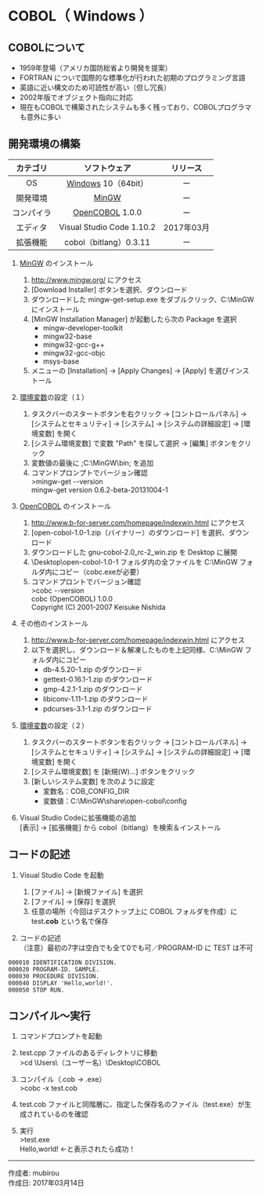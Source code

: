 # COBOL（ Windows ）

## COBOLについて

* 1959年登場（アメリカ国防総省より開発を提案）
* FORTRAN についで国際的な標準化が行われた初期のプログラミング言語
* 英語に近い構文のため可読性が高い（但し冗長）
* 2002年版でオブジェクト指向に対応
* 現在もCOBOLで構築されたシステムも多く残っており、COBOLプログラマも意外に多い

## 開発環境の構築

|カテゴリ|ソフトウェア|リリース|
|:--:|:--:|:--:|
|OS|[Windows](https://ja.wikipedia.org/wiki/Microsoft_Windows) 10（64bit）|ー|
|開発環境|[MinGW](https://ja.wikipedia.org/wiki/MinGW) |ー|
|コンパイラ|[OpenCOBOL](https://en.wikipedia.org/wiki/GnuCOBOL) 1.0.0|ー|
|エディタ|Visual Studio Code 1.10.2|2017年03月|
|拡張機能| cobol（bitlang）0.3.11|ー|

1. [MinGW](https://ja.wikipedia.org/wiki/MinGW) のインストール  
    1. http://www.mingw.org/ にアクセス
    1. [Download Installer] ボタンを選択、ダウンロード
    1. ダウンロードした mingw-get-setup.exe をダブルクリック、C:\MinGW にインストール
    1. [MinGW Installation Manager] が起動したら次の Package を選択  
        * mingw-developer-toolkit
        * mingw32-base
        * mingw32-gcc-g++
        * mingw32-gcc-objc
        * msys-base
    1. メニューの [Installation] → [Apply Changes] → [Apply] を選びインストール

1. [環境変数](http://bit.ly/2lCIAgK)の設定（１）  
    1. タスクバーのスタートボタンを右クリック → [コントロールパネル] → [システムとセキュリティ] → [システム] → [システムの詳細設定] → [環境変数] を開く
    1. [システム環境変数] で変数 "Path" を探して選択 → [編集] ボタンをクリック
    1. 変数値の最後に ;C:\MinGW\bin; を追加
    1. コマンドプロンプトでバージョン確認  
        \>mingw-get --version  
        mingw-get version 0.6.2-beta-20131004-1

1. [OpenCOBOL](https://en.wikipedia.org/wiki/GnuCOBOL) のインストール
    1. http://www.b-for-server.com/homepage/indexwin.html にアクセス
    1. [open-cobol-1.0-1.zip（バイナリー）のダウンロード] を選択、ダウンロード
    1. ダウンロードした gnu-cobol-2.0_rc-2_win.zip を Desktop に展開
    1. \Desktop\open-cobol-1.0-1 フォルダ内の全ファイルを C:\MinGW フォルダ内にコピー（cobc.exeが必要）
    1. コマンドプロントでバージョン確認  
        \>cobc --version  
        cobc (OpenCOBOL) 1.0.0  
        Copyright (C) 2001-2007 Keisuke Nishida

1. その他のインストール
    1. http://www.b-for-server.com/homepage/indexwin.html にアクセス
    1. 以下を選択し、ダウンロード＆解凍したものを上記同様、C:\MinGW フォルダ内にコピー
        * db-4.5.20-1.zip のダウンロード
        * gettext-0.16.1-1.zip のダウンロード
        * gmp-4.2.1-1.zip のダウンロード
        * libiconv-1.11-1.zip のダウンロード
        * pdcurses-3.1-1.zip のダウンロード

1. [環境変数](http://bit.ly/2lCIAgK)の設定（２）
    1. タスクバーのスタートボタンを右クリック → [コントロールパネル] → [システムとセキュリティ] → [システム] → [システムの詳細設定] → [環境変数] を開く
    1. [システム環境変数] を [新規(W)…] ボタンをクリック
    1. [新しいシステム変数] を次のように設定  
        * 変数名：COB_CONFIG_DIR
        * 変数値：C:\MinGW\share\open-cobol\config

1. Visual Studio Codeに拡張機能の追加  
    [表示] → [拡張機能] から cobol（bitlang）を検索＆インストール

## コードの記述

1. Visual Studio Code を起動
    1. [ファイル] → [新規ファイル] を選択
    1. [ファイル] → [保存] を選択
    1. 任意の場所（今回はデスクトップ上に COBOL フォルダを作成）に test<b>.cob</b> という名で保存

1. コードの記述  
（注意）最初の7字は空白でも全て0でも可／PROGRAM-ID に TEST は不可
```
000010 IDENTIFICATION DIVISION.
000020 PROGRAM-ID. SAMPLE.
000030 PROCEDURE DIVISION.
000040 DISPLAY 'Hello,world!'.
000050 STOP RUN.
```

## コンパイル〜実行

1. コマンドプロンプトを起動

1. test.cpp ファイルのあるディレクトリに移動  
\>cd \Users\（ユーザー名）\Desktop\COBOL

1. コンパイル（.cob → .exe）  
\>cobc -x test.cob

1. test.cob ファイルと同階層に、指定した保存名のファイル（test.exe）が生成されているのを確認

1. 実行  
\>test.exe  
Hello,world! ←と表示されたら成功！

***
作成者: mubirou  
作成日: 2017年03月14日